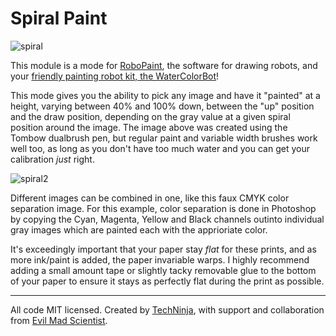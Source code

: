 # Spiral Paint

![spiral](https://cloud.githubusercontent.com/assets/320747/10012017/f6891412-60b7-11e5-9d17-a5192d729674.png)

This module is a mode for [RoboPaint](https://github.com/evil-mad/robopaint),
the software for drawing robots, and your
[friendly painting robot kit, the WaterColorBot](http://watercolorbot.com)!

This mode gives you the ability to pick any image and have it "painted" at a
height, varying between 40% and 100% down, between the "up" position and the
draw position, depending on the gray value at a given spiral position around the
image. The image above was created using the Tombow dualbrush pen, but regular
paint and variable width brushes work well too, as long as you don't have too
much water and you can get your calibration _just_ right.

![spiral2](https://cloud.githubusercontent.com/assets/320747/10012139/7853c18a-60b9-11e5-8ee3-155e0343d347.png)

Different images can be combined in one, like this faux CMYK color separation
image. For this example, color separation is done in Photoshop by copying the
Cyan, Magenta, Yellow and Black channels outinto individual gray images which
are painted each with the apprioriate color.

It's exceedingly important that your paper stay *_flat_* for these prints, and
as more ink/paint is added, the paper invariable warps. I highly recommend
adding a small amount tape or slightly tacky removable glue to the bottom of
your paper to ensure it stays as perfectly flat during the print as possible.

-----

All code MIT licensed. Created by [TechNinja](https://github.com/techninja),
with support and collaboration from
[Evil Mad Scientist](http://evilmadscientist.com).
